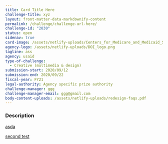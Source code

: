 ```yaml
---
title: Card Title Here
challenge-title: xyz
layout: front-matter-data-markdownify-content
permalink: /challenge/challenge-url-here/
challenge-id: "2030"
status: open
sidenav: true
card-image: /assets/netlify-uploads/Centers_for_Medicare_and_Medicaid_Services_logo_2014.png
agency-logo: /assets/netlify-uploads/DOI_logo.png
tagline: ass
agency: usaid
type-of-challenge:
  - Creative (multimedia & design)
submission-start: 2020/09/12
submission-end: 2020/09/22
fiscal-year: FY21
legal-authority: Agency specific prize authority
challenge-manager: ggg
challenge-manager-email: ggg@gmail.com
body-content-uploads: /assets/netlify-uploads/redesign-faqs.pdf
---
```

### Description

[asda]({{site.baseurl}}/assets/netlify-uploads/3.2-oio-rules-asaps-contest-1-final-.pdf)



[second test]({{site.baseurl}}/assets/netlify-uploads/redesign-faqs.pdf)